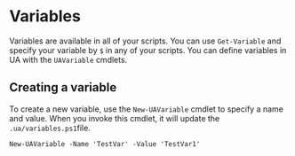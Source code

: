 # Variables

Variables are available in all of your scripts. You can use `Get-Variable` and specify your variable by `$` in any of your scripts. You can define variables in UA with the `UAVariable` cmdlets. 

## Creating a variable

To create a new variable, use the `New-UAVariable` cmdlet to specify a name and value. When you invoke this cmdlet, it will update the `.ua/variables.ps1`file. 

```text
New-UAVariable -Name 'TestVar' -Value 'TestVar1'
```



